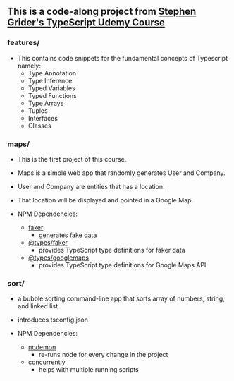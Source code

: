 ## This is a code-along project from [Stephen Grider's TypeScript Udemy Course](https://www.udemy.com/course/typescript-the-complete-developers-guide/)

### features/

- This contains code snippets for the fundamental concepts of Typescript namely:
  - Type Annotation
  - Type Inference
  - Typed Variables
  - Typed Functions
  - Type Arrays
  - Tuples
  - Interfaces
  - Classes

### maps/

- This is the first project of this course.
- Maps is a simple web app that randomly generates User and Company.
- User and Company are entities that has a location.
- That location will be displayed and pointed in a Google Map.

- NPM Dependencies:
  - [faker](https://www.npmjs.com/package/faker)
    - generates fake data
  - [@types/faker](https://www.npmjs.com/package/@types/faker)
    - provides TypeScript type definitions for faker data
  - [@types/googlemaps](https://www.npmjs.com/package/@types/googlemaps)
    - provides TypeScript type definitions for Google Maps API

### sort/

- a bubble sorting command-line app that sorts array of numbers, string, and linked list
- introduces tsconfig.json

- NPM Dependencies:
  - [nodemon](https://www.npmjs.com/package/nodemon)
    - re-runs node for every change in the project
  - [concurrently](https://www.npmjs.com/package/concurrently)
    - helps with multiple running scripts
